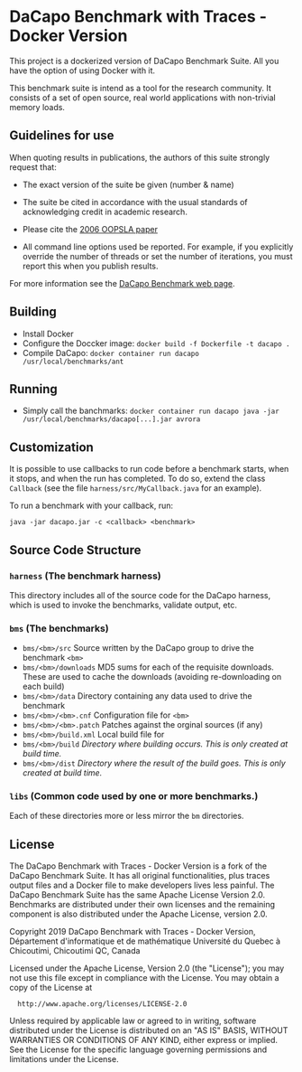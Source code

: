 DaCapo Benchmark with Traces - Docker Version
===================
This project is a dockerized version of DaCapo Benchmark Suite.
All you have the option of using Docker with it.

This benchmark suite is intend as a tool for the research community.
It consists of a set of open source, real world applications with
non-trivial memory loads.


## Guidelines for use

When quoting results in publications, the authors of this suite
strongly request that:

* The exact version of the suite be given (number & name)

* The suite be cited in accordance with the usual standards of acknowledging credit in academic research.

* Please cite the [2006 OOPSLA paper](http://doi.acm.org/10.1145/1167473.1167488)

* All command line options used be reported.  For example, if you explicitly override the number of threads or set the number of iterations, you must report this when you publish results. 

For more information see the [DaCapo Benchmark web page](http://dacapobench.org).


## Building

* Install Docker
* Configure the Doccker image: `docker build -f Dockerfile -t dacapo .`
* Compile DaCapo: `docker container run dacapo /usr/local/benchmarks/ant`


## Running
* Simply call the banchmarks: `docker container run dacapo java -jar /usr/local/benchmarks/dacapo[...].jar avrora`


## Customization

It is possible to use callbacks to run code before a benchmark starts, when it stops, and when the run has completed.
To do so, extend the class `Callback` (see the file `harness/src/MyCallback.java` for an example).

To run a benchmark with your callback, run:

    java -jar dacapo.jar -c <callback> <benchmark>

## Source Code Structure

### `harness` (The benchmark harness)

This directory includes all of the source code for the DaCapo harness, which is used to invoke the benchmarks, validate output, etc.

  
### `bms` (The benchmarks)

* `bms/<bm>/src` Source written by the DaCapo group to drive the benchmark `<bm>`
* `bms/<bm>/downloads`  MD5 sums for each of the requisite downloads.  These are used to cache the downloads (avoiding re-downloading on each build)
* `bms/<bm>/data` Directory containing any data used to drive the benchmark
* `bms/<bm>/<bm>.cnf` Configuration file for `<bm>`
* `bms/<bm>/<bm>.patch` Patches against the orginal sources (if any)
* `bms/<bm>/build.xml`  Local build file for <bm>
* `bms/<bm>/build` _Directory where building occurs.  This is only created at build time._
* `bms/<bm>/dist` _Directory where the result of the build goes.  This is only created at build time._


### `libs` (Common code used by one or more benchmarks.)

Each of these directories more or less mirror the `bm` directories.



## License

The DaCapo Benchmark with Traces - Docker Version is a fork of the DaCapo
Benchmark Suite. It has all original functionalities, plus traces output
files and a Docker file to make developers lives less painful. The DaCapo
Benchmark Suite has the same Apache License Version 2.0. Benchmarks are
distributed under their own licenses and the remaining component is also 
distributed under the Apache License, version 2.0.

   Copyright 2019 DaCapo Benchmark with Traces - Docker Version,
   Département d'informatique et de mathématique
   Université du Quebec à Chicoutimi,
   Chicoutimi QC, Canada

   Licensed under the Apache License, Version 2.0 (the "License");
   you may not use this file except in compliance with the License.
   You may obtain a copy of the License at

      http://www.apache.org/licenses/LICENSE-2.0

   Unless required by applicable law or agreed to in writing, software
   distributed under the License is distributed on an "AS IS" BASIS,
   WITHOUT WARRANTIES OR CONDITIONS OF ANY KIND, either express or implied.
   See the License for the specific language governing permissions and
   limitations under the License.